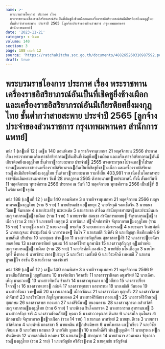 ```yaml
---
name: >-
  พระบรมราชโองการ ประกาศ เรื่อง
  พระราชทานเครื่องราชอิสริยาภรณ์อันเป็นที่เชิดชูยิ่งช้างเผือกและเครื่องราชอิสริยาภรณ์อันมีเกียรติยศยิ่งมงกุฎไทย
  ชั้นต่ำกว่าสายสะพาย ประจำปี 2565 [ลูกจ้างประจำของส่วนราชการ กรุงเทพมหานคร
  สำนักการแพทย์]
date: '2023-11-21'
category: ข พิเศษ
volume: 140
section: 3
page: 188 เล่มที่ 12
source: 'https://ratchakitcha.soc.go.th/documents/488265260310987592.pdf'
draft: true
---
```


# พระบรมราชโองการ ประกาศ เรื่อง พระราชทานเครื่องราชอิสริยาภรณ์อันเป็นที่เชิดชูยิ่งช้างเผือกและเครื่องราชอิสริยาภรณ์อันมีเกียรติยศยิ่งมงกุฎไทย ชั้นต่ำกว่าสายสะพาย ประจำปี 2565 [ลูกจ้างประจำของส่วนราชการ กรุงเทพมหานคร สำนักการแพทย์]

หน้า 1 (เลมที่ 12 ) เลม 140 ตอนพิเศษ 3 ข ราชกิจจานุเบกษา 21 พฤศจิกายน 2566 ประกาศ เรื่อง พระราชทานเครื่องราชอิสริยาภรณอันเป็นที่เชิดชูยิ่งชางเผือก และเครื่องราชอิสริยาภรณอันมีเกียรติยศยิ่งมงกุฎไทย ชั้นต่ํากวาสายสะพาย ประจําป 2565 ทรงพระกรุณาโปรดเกลาโปรดกระหมอมพระราชทานเครื่องราชอิสริยาภรณอันเป็นที่เชิดชูยิ่งชางเผือก และเครื่องราชอิสริยาภรณอันมีเกียรติยศยิ่งมงกุฎไทย ชั้นต่ํากวาสายสะพาย รวมทั้งสิ้น 403,981 ราย เนื่องในโอกาสพระราชพิธีเฉลิมพระชนมพรรษา วันที่ 28 กรกฎาคม 2565 ดังรายนามทายประกาศนี้ ทั้งนี้ ตั้งแต่วันที่ 11 พฤศจิกายน พุทธศักราช 2566 ประกาศ ณ วันที่ 13 พฤศจิกายน พุทธศักราช 2566 เป็นปที่ 8 ในรัชกาลปจจุบัน

หน้า 188 (เลมที่ 12 ) เลม 140 ตอนพิเศษ 3 ข ราชกิจจานุเบกษา 21 พฤศจิกายน 2566 เบญจมาภรณมงกุฎไทย (รวม 5 ราย) 1 นายกัษณธัช แยมพยุง 2 นายจีรวุฒิ รอดเชื้อจีน 3 นายธนาวัฒน จันทเกษ 4 นายประเสริฐ มะหะหมัด 5 นายสายชล ดําโดด สํานักยุทธศาสตรและประเมินผล เบญจมาภรณชางเผือก (รวม 1 ราย) 1 นายบรรฑิต สอนชา สํานักการแพทย จัตุรถาภรณชางเผือก (รวม 2 ราย) 1 นายชาตรี เกตุสุข 2 นายวัฒนา ปจโจปการกิจ จัตุรถาภรณมงกุฎไทย (รวม 15 ราย) 1 นายกุง นาคํา 2 นายณรงค พรมจีน 3 นายเทศกาล อัมระรงค 4 นายธนกร วิเศษภักดี 5 นายเบญจมะ ประทุมรัตน์ 6 นายวรพงษ ชื่นใจ 7 นายสมบัติ วังหิตัง 8 นายสัญญา ยิ่งเทียมศักดิ์ 9 นายสันติ ปรีเปรม 10 นายสุเมธ บัวนอย 11 นางสาวขวัญเรือน สุขศาสตรศิริ 12 นางสาวปยะฉัตร ยอดเอี่ยม 13 นางสาวพรทิพย์ กุลเมฆ 14 นางศรีไพร ผูกพานิช 15 นางสาวสุกัญญา คุมปากพิง เบญจมาภรณชางเผือก (รวม 28 ราย) 1 นายจิรศักดิ์ กองนิล 2 นายพิชัย มโนเกื้อกูล 3 นายไพฤทธิ์ พึ่งทอง 4 นายวัชระ เซอรประยูร 5 นายวัชระ เดชโชติ 6 นายวีระศักดิ์ เทพมณี 7 นายสมบูรณใจ ฮาซัน 8 นายสังวาล ทองจันทร์

หน้า 189 (เลมที่ 12 ) เลม 140 ตอนพิเศษ 3 ข ราชกิจจานุเบกษา 21 พฤศจิกายน 2566 9 นางเข็มอัปสรณ บุญทันแสน 10 นางจันทิมา วิศาลชัย 11 นางสาวฐานิตดา ดนุทรัพย์ 12 นางเดือนเพ็ญ มาคะวงศ 13 นางสาวทิพวัน ช้ํากล่ํา 14 นางสาวนุชนภา แกวสีขาว 15 นางสาวปรียา ใจกวาง 16 นางสาวพเยาว กลับดี 17 นางสาวพุทธยา แสงพรหม 18 นางเมธิณี วันยอด 19 นางสาวรัตนา วงษมณี 20 นางวนาภรณ เผือกวัฒนะ 21 นางสาววนิดา บุญหรั่ง 22 นางสาววิลาศ ดําจันทร์ 23 นางวีรนันยา ภิญโญภาพมงคล 24 นางสาวศิริกัลยา กองแกว 25 นางสาวศิริลักษณ สุขเกษม 26 นางสาวสาธร ทองมาก 27 นางสิรินันท ขนอนคราม 28 นางสาวสุภรดา กล่ําสวัสดิ์ เบญจมาภรณมงกุฎไทย (รวม 6 ราย) 1 นายพิเชต ชินโคกกรวด 2 นางสาวกรกช สุทรานนท 3 นางสาวจรัญา ชารี 4 นางสาวณัคคภัสส พุดผา 5 นางสาววารุณอร ดินซอ 6 นางสมใจ กุมไธสง สํานักอนามัย จัตุรถาภรณชางเผือก (รวม 14 ราย) 1 นายกนก หาทรัพย์ 2 นายขุน ดีเวช 3 นายธารา สวัสดิภาพ 4 นายนัทธี แตงสาขา 5 นายเพลิน ฟกประดิษศร 6 นายไพศาล แกวเขียว 7 นายวิชัย เจียมแพ 8 นายวิทยา แสนนา 9 นายวิลัย มูลหลา 10 นายศักดิ์ศิริ พันธุบุญเลิศ 11 นายสุรพล ฟกประดิษศร 12 นายเสกสันติ หอมหา 13 นายเสนห สายกุมาร 14 นายอํานาจ สวนเพลง จัตุรถาภรณมงกุฎไทย (รวม 2 ราย) 1 นายขวัญชัย ศรีสังขงาม 2 นายศุภชัย ขวัญรัตน์
